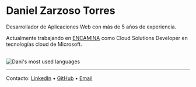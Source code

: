 # Daniel Zarzoso Torres

Desarrollador de Aplicaciones Web con más de 5 años de experiencia.

Actualmente trabajando en <a href="https://www.encamina.com/" target="_blank">ENCAMINA</a> como Cloud Solutions Developer en tecnologías cloud de Microsoft.

<br/>

<img src="https://github-readme-stats.vercel.app/api/top-langs/?username=danizt&layout=compact&theme=dark" alt="Dani's most used languages"/>

---

Contacto: 
<a href="https://in.linkedin.com/in/dzarzoso" target="_blank">LinkedIn</a>
• 
<a href="https://github.com/danizt" target="_blank">GitHub</a>
• 
<a href="mailto:danizt31@gmail.com" target="_blank">Email</a>
